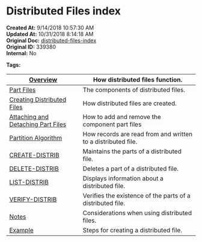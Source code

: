 # Distributed Files index

**Created At:** 9/14/2018 10:57:30 AM  
**Updated At:** 10/31/2018 8:14:18 AM  
**Original Doc:** [distributed-files-index](https://docs.jbase.com/44203-distributed-files/distributed-files-index)  
**Original ID:** 339380  
**Internal:** No  

**Tags:**
<badge text='distributed files' vertical='middle' />



| [Overview](./../distributed-files-overview) | How distributed files function. |
| --- | --- |
| [Part Files](./../part-file) | The components of distributed files. |
| [Creating Distributed Files](./../creating-distributed-files) | How distributed files are created. |
| [Attaching and Detaching Part Files](./../attaching-and-detaching-part-files) | How to add and remove the component part files |
| [Partition Algorithm](./../partition-algorithm) | How records are read from and written to a distributed file. |
| [CREATE-DISTRIB](./../create-distrib-command) | Maintains the parts of a distributed file. |
| [DELETE-DISTRIB](./../delete-distrib-command) | Deletes a part of a distributed file. |
| [LIST-DISTRIB](./../list-distrib-command) | Displays information about a distributed file. |
| [VERIFY-DISTRIB](./../verify-distrib-command) | Verifies the existence of the parts of a distributed file. |
| [Notes](./../considerations-for-distributed-files) | Considerations when using distributed files. |
| [Example](./../distributed-files-examples) | Steps for creating a distributed file. |

